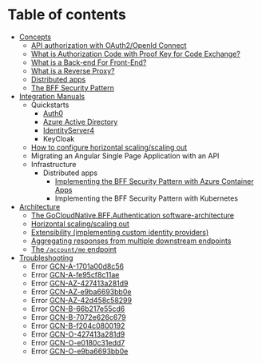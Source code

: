 # Table of contents 

- [Concepts](/concepts/)
  - [API authorization with OAuth2/OpenId Connect](/concepts/api-authorization/)
  - [What is Authorization Code with Proof Key for Code Exchange?](/concepts/what-is-pkce/)
  - [What is a Back-end For Front-End?](/concepts/what-is-a-bff/)
  - [What is a Reverse Proxy?](/concepts/what-is-a-reverse-proxy/)
  - [Distributed apps](/concepts/distributed-apps/)
  - [The BFF Security Pattern](/concepts/bff-security-pattern/)
- [Integration Manuals](/integration-manuals/)
  - Quickstarts
    - [Auth0](/integration-manuals/quickstarts/auth0/quickstart/)
    - [Azure Active Directory](/integration-manuals/quickstarts/azuread/quickstart/)
    - [IdentityServer4](/integration-manuals/quickstarts/identityserver4/quickstart/)
    - KeyCloak
  - [How to configure horizontal scaling/scaling out](/architecture/scaling-out-with-redis/)
  - Migrating an Angular Single Page Application with an API
  - Infrastructure
    - Distributed apps
      - [Implementing the BFF Security Pattern with Azure Container Apps](/integration-manuals/azure-container-apps/)
      - Implementing the BFF Security Pattern with Kubernetes
- [Architecture](/architecture/)
  - [The GoCloudNative.BFF.Authentication software-architecture](/architecture/software-architecture/)
  - [Horizontal scaling/scaling out](/architecture/scaling-out-with-redis/)
  - [Extensibility (implementing custom identity providers)](/architecture/diy-identity-provider/)
  - [Aggregating responses from multiple downstream endpoints](/architecture/bff-aggregation-service/)
  - [The `/account/me` endpoint](/architecture/me-endpoint/)
- [Troubleshooting](/errors/)
  - Error [GCN-A-1701a00d8c56](/errors/gcn-a-1701a00d8c56/)
  - Error [GCN-A-fe95cf8c11ae](/errors/gcn-a-fe95cf8c11ae/)
  - Error [GCN-AZ-427413a281d9](/errors/gcn-az-427413a281d9/)
  - Error [GCN-AZ-e9ba6693bb0e](/errors/gcn-az-e9ba6693bb0e/)
  - Error [GCN-AZ-42d458c58299](/errors/gcn-az-42d458c58299/)
  - Error [GCN-B-66b217e55cd6](/errors/gcn-b-66b217e55cd6/)
  - Error [GCN-B-7072e626c679](/errors/gcn-b-7072e626c679/)
  - Error [GCN-B-f204c0800192](/errors/gcn-b-f204c0800192/)
  - Error [GCN-O-427413a281d9](/errors/gcn-o-427413a281d9/)
  - Error [GCN-O-e0180c31edd7](/errors/gcn-o-e0180c31edd7/)
  - Error [GCN-O-e9ba6693bb0e](/errors/gcn-o-e9ba6693bb0e/)
  